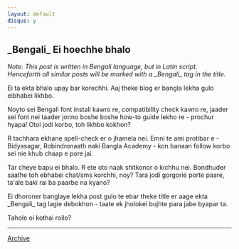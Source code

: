 ```yaml
---
layout: default
disqus: y
---
```


## \_Bengali\_ Ei hoechhe bhalo

*Note: This post is written in Bengali language, but in Latin script. Henceforth all similar posts will be marked with a  \_Bengali\_ tag in the title.*

Ei ta ekta bhalo upay bar korechhi. Aaj theke blog er bangla lekha gulo eibhabei likhbo. 

Noyto sei Bengali font install kawro re, compatibility check kawro re, jaader sei font nei taader jonno boshe boshe how-to guide lekho re - prochur hyapa! Otoi jodi korbo, toh likhbo kokhon?

R tachhara ekhane spell-check er o jhamela nei. Emni te ami protibar e - Bidyasagar, Robindronaath naki Bangla Academy - kon banaan follow korbo sei nie khub chaap e pore jai.

Tar cheye bapu ei bhalo. R ete oto naak shitkonor o kichhu nei. Bondhuder saathe toh ebhabei chat/sms korchhi, noy? Tara jodi gorgorie porte paare, ta'ale baki rai ba paarbe na kyano? 

Ei dhoroner banglaye lekha post gulo te ebar theke title er aage ekta \_Bengali\_ tag lagie debokhon - taate ek jholokei bujhte para jabe byapar ta.

Tahole oi kothai roilo?

* * *

[Archive](/gogolghoshal/archive)

